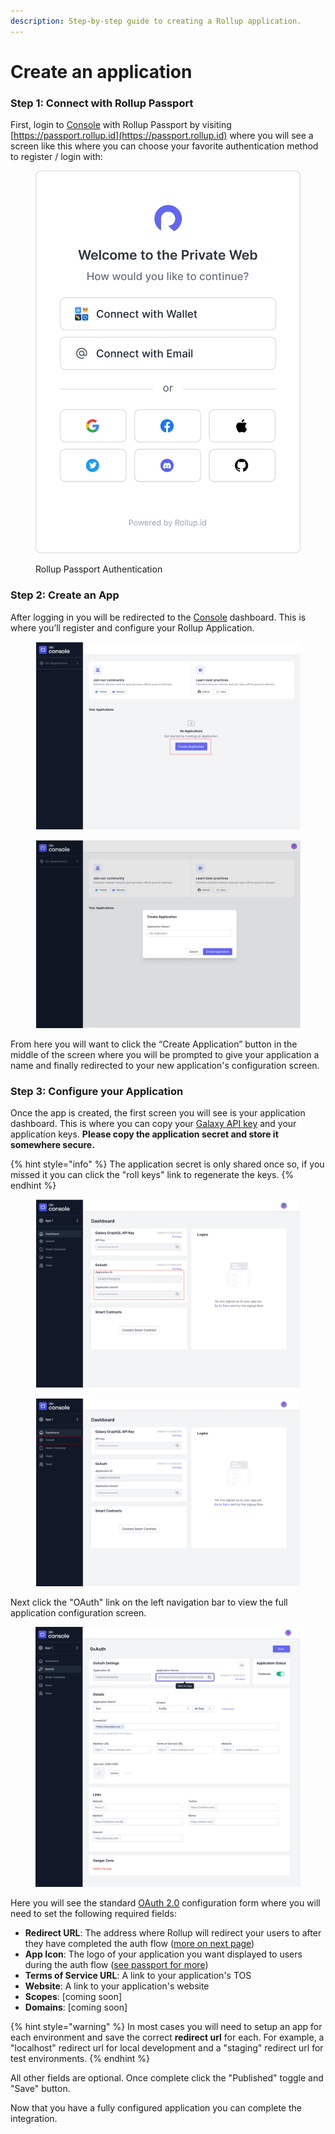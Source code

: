 ```yaml
---
description: Step-by-step guide to creating a Rollup application.
---
```


# Create an application

### Step 1: Connect with Rollup Passport

First, login to [Console](../platform/console.md) with Rollup Passport by visiting [https://passport.rollup.id](https://passport.rollup.id) where you will see a screen like this where you can choose your favorite authentication method to register / login with:

<figure><img src="../.gitbook/assets/authenticate.svg" alt=""><figcaption><p>Rollup Passport Authentication</p></figcaption></figure>

### Step 2: Create an App

After logging in you will be redirected to the [Console](../platform/console.md) dashboard. This is where you’ll register and configure your Rollup Application.

<div>

<figure><img src="../.gitbook/assets/DashboardInstruction.png" alt=""><figcaption></figcaption></figure>

 

<figure><img src="../.gitbook/assets/Create Application.png" alt=""><figcaption></figcaption></figure>

</div>

From here you will want to click the “Create Application” button in the middle of the screen where you will be prompted to give your application a name and finally redirected to your new application's configuration screen.

### Step 3: Configure your Application

Once the app is created, the first screen you will see is your application dashboard. This is where you can copy your [Galaxy API key](../reference/galaxy-api.md) and your application keys. **Please copy the application secret and store it somewhere secure.**

{% hint style="info" %}
The application secret is only shared once so, if you missed it you can click the "roll keys" link to regenerate the keys.
{% endhint %}

<div>

<figure><img src="../.gitbook/assets/Application Detail - Dashboard.png" alt=""><figcaption></figcaption></figure>

 

<figure><img src="../.gitbook/assets/Application Detail - Dashboard (1) (1).png" alt=""><figcaption></figcaption></figure>

</div>

Next click the "OAuth" link on the left navigation bar to view the full application configuration screen.

<figure><img src="../.gitbook/assets/oauth.png" alt=""><figcaption></figcaption></figure>

Here you will see the standard [OAuth 2.0](https://oauth.net/2/) configuration form where you will need to set the following required fields:

* **Redirect URL**: The address where Rollup will redirect your users to after they have completed the auth flow ([more on next page](auth-flow.md))
* **App Icon**: The logo of your application you want displayed to users during the auth flow ([see passport for more](../platform/passport.md))
* **Terms of Service URL**: A link to your application's TOS
* **Website**: A link to your application's website
* **Scopes**: \[coming soon]
* **Domains**: \[coming soon]

{% hint style="warning" %}
In most cases you will need to setup an app for each environment and save the correct **redirect url** for each. For example, a "localhost" redirect url for local development and a "staging" redirect url for test environments.
{% endhint %}

All other fields are optional. Once complete click the "Published" toggle and "Save" button.

Now that you have a fully configured application you can complete the integration.
